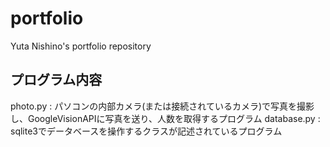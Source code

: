 # portfolio
Yuta Nishino's portfolio repository
## プログラム内容
photo.py : パソコンの内部カメラ(または接続されているカメラ)で写真を撮影し、GoogleVisionAPIに写真を送り、人数を取得するプログラム
database.py : sqlite3でデータベースを操作するクラスが記述されているプログラム
